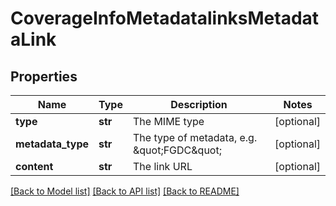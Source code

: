 # CoverageInfoMetadatalinksMetadataLink

## Properties
Name | Type | Description | Notes
------------ | ------------- | ------------- | -------------
**type** | **str** | The MIME type | [optional] 
**metadata_type** | **str** | The type of metadata, e.g. \&quot;FGDC\&quot; | [optional] 
**content** | **str** | The link URL | [optional] 

[[Back to Model list]](../README.md#documentation-for-models) [[Back to API list]](../README.md#documentation-for-api-endpoints) [[Back to README]](../README.md)


